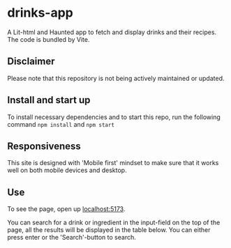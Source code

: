 # drinks-app
A Lit-html and Haunted app to fetch and display drinks and their recipes. The code is bundled by Vite.
## Disclaimer
Please note that this repository is not being actively maintained or updated.
## Install and start up
To install necessary dependencies and to start this repo, run the following command
```npm install``` and ```npm start```
## Responsiveness
This site is designed with 'Mobile first' mindset to make sure that it works well on both mobile devices and desktop.
## Use
To see the page, open up [localhost:5173](localhost:5173).

You can search for a drink or ingredient in the input-field on the top of the page, all the results will be displayed in the table below. You can either press enter or the 'Search'-button to search.
